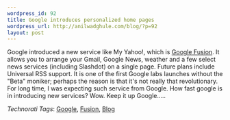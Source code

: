 ```yaml
--- 
wordpress_id: 92
title: Google introduces personalized home pages
wordpress_url: http://anilwadghule.com/blog/?p=92
layout: post
---
```

<p>Google introduced a new service like My Yahoo!, which is <a href="http://www.google.com/ig" target="_blank">Google Fusion</a>. It allows you to arrange your Gmail, Google News, weather and a few select news services (including Slashdot) on a single page.  Future plans include Universal RSS support. It is one of the first Google labs launches without the "Beta" moniker; perhaps the reason is that it's not really that revolutionary. For long time, I was expecting such service from Google. How fast google is in introducing new services? Wow. Keep it up Google…..</p><p><em>Technorati Tags</em>: <a title="Technorati tag google" href="http://www.technorati.com/tag/google" target="_blank" rel="tag">Google</a>, <a title="Technorati tag fusion" href="http://www.technorati.com/tag/fusion" target="_blank" rel="tag">Fusion</a>, <a title="Technorati tag blog" href="http://www.technorati.com/tag/blog" target="_blank" rel="tag">Blog</a></p>

